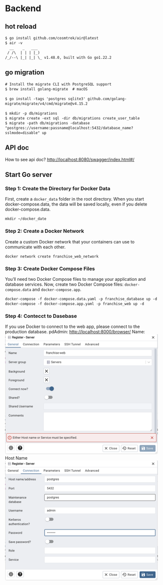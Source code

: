 # Backend

## hot reload

```Command
$ go install github.com/cosmtrek/air@latest
$ air -v
  __    _   ___
 / /\  | | | |_)
/_/--\ |_| |_| \_ v1.48.0, built with Go go1.22.2
```

## go migration

```Command
# Install the migrate CLI with PostgreSQL support
$ brew install golang-migrate  # macOS

$ go install -tags 'postgres sqlite3' github.com/golang-migrate/migrate/v4/cmd/migrate@v4.15.2

$ mkdir -p db/migrations
$ migrate create -ext sql -dir db/migrations create_user_table
$ migrate -path db/migrations -database "postgres://username:passname@localhost:5432/database_name?sslmode=disable" up
```

## API doc

How to see api doc?
<http://localhost:8080/swagger/index.html#/>

## Start Go server

### Step 1: Create the Directory for Docker Data

First, create a `docker_data` folder in the root directory. When you start docker-compose.data, the data will be saved locally, even if you delete docker-compose.data.

```command
mkdir ~/docker_date
```

### Step 2: Create a Docker Network

Create a custom Docker network that your containers can use to communicate with each other.

```command
docker network create franchise_web_network
```

### Step 3: Create Docker Compose Files

You’ll need two Docker Compose files to manage your application and database services. Now, create two Docker Compose files: `docker-compose.data` and `docker-compose.app`.

```command
docker-compose -f docker-compose.data.yaml -p franchise_database up -d
docker-compose -f docker-compose.app.yaml -p franchise_web up -d
```

### Step 4: Contecct to Dasebase

If you use Docker to connect to the web app, please connect to the production database.
pdAdmin: <http://localhost:8000/browser/>
Name:
![Name](docs/name.png)
Host Name
![Host name](docs/host_name.png)
